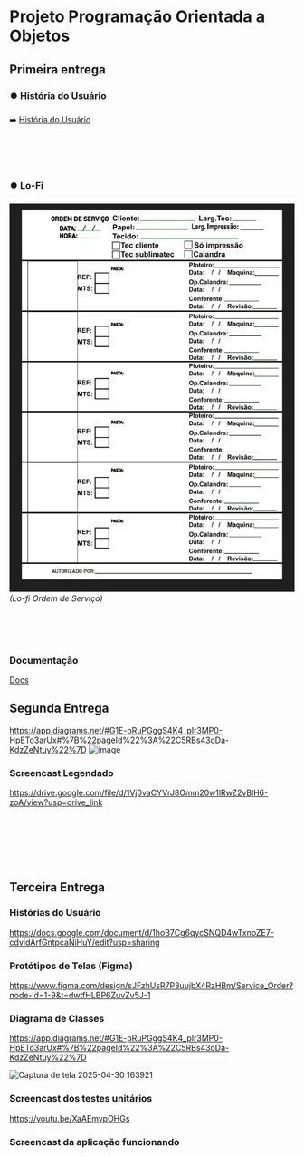 # Projeto Programação Orientada a Objetos 
## Primeira entrega

### ⏺️ História do Usuário

➡️ [História do Usuário](https://docs.google.com/document/d/1hoB7Cg6qycSNQD4wTxnoZE7-cdvidArfGntpcaNiHuY/edit?usp=sharing)
<br><br><br><br><br>

### ⏺️ Lo-Fi

![Lo-Fi Prototype](Lo-fi_Ordem_Servico.jpg)  
*(Lo-fi Ordem de Serviço)*
<br><br><br><br><br>


### Documentação
[Docs](https://docs.google.com/document/d/1--pajenH8dxMHjr5ZePC4P_uTH0MYi9Eg31gYzd8Zl8/edit?tab=t.0)


## Segunda Entrega
https://app.diagrams.net/#G1E-pRuPGggS4K4_pIr3MP0-HpETo3arUx#%7B%22pageId%22%3A%22C5RBs43oDa-KdzZeNtuy%22%7D
![image](https://github.com/user-attachments/assets/494e5c92-9e0f-4bcc-83d2-d69b40f25a11)


### Screencast Legendado

https://drive.google.com/file/d/1Vj0vaCYVrJ8Omm20w1lRwZ2vBlH6-zoA/view?usp=drive_link

<br><br><br><br><br>

## Terceira Entrega


###  Histórias do Usuário

https://docs.google.com/document/d/1hoB7Cg6qycSNQD4wTxnoZE7-cdvidArfGntpcaNiHuY/edit?usp=sharing



###  Protótipos de Telas (Figma)

https://www.figma.com/design/sJFzhUsR7P8uujbX4RzHBm/Service_Order?node-id=1-9&t=dwtfHLBP6ZuvZv5J-1


###  Diagrama de Classes

https://app.diagrams.net/#G1E-pRuPGggS4K4_pIr3MP0-HpETo3arUx#%7B%22pageId%22%3A%22C5RBs43oDa-KdzZeNtuy%22%7D

![Captura de tela 2025-04-30 163921](https://github.com/user-attachments/assets/a63b70c7-c74f-422f-b01a-02fdda026476)


###  Screencast dos testes unitários

https://youtu.be/XaAEmypOHGs

###  Screencast da aplicação funcionando




